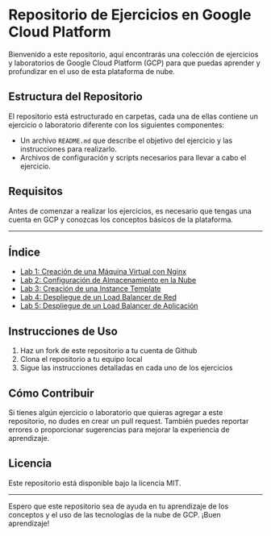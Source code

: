 # Repositorio de Ejercicios en Google Cloud Platform

Bienvenido a este repositorio, aquí encontrarás una colección de ejercicios y laboratorios de Google Cloud Platform (GCP) para que puedas aprender y profundizar en el uso de esta plataforma de nube.

## Estructura del Repositorio
El repositorio está estructurado en carpetas, cada una de ellas contiene un ejercicio o laboratorio diferente con los siguientes componentes:
- Un archivo `README.md` que describe el objetivo del ejercicio y las instrucciones para realizarlo.
- Archivos de configuración y scripts necesarios para llevar a cabo el ejercicio.

## Requisitos
Antes de comenzar a realizar los ejercicios, es necesario que tengas una cuenta en GCP y conozcas los conceptos básicos de la plataforma.

---

## Índice
- [Lab 1: Creación de una Máquina Virtual con Nginx](Lab1_Creacion_de_una_Maquina_Virtual_con_Nginx)
- [Lab 2: Configuración de Almacenamiento en la Nube](Lab2_Configuracion_de_Almacenamiento_en_la_Nube)
- [Lab 3: Creación de una Instance Template](Lab3_Instance_Templates)
- [Lab 4: Despliegue de un Load Balancer de Red](Lab4_Network_LB)
- [Lab 5: Despliegue de un Load Balancer de Aplicación](Lab5_Application_LB)


## Instrucciones de Uso
1. Haz un fork de este repositorio a tu cuenta de Github
2. Clona el repositorio a tu equipo local
3. Sigue las instrucciones detalladas en cada uno de los ejercicios

## Cómo Contribuir
Si tienes algún ejercicio o laboratorio que quieras agregar a este repositorio, no dudes en crear un pull request. También puedes reportar errores o proporcionar sugerencias para mejorar la experiencia de aprendizaje.

## Licencia
Este repositorio está disponible bajo la licencia MIT.

---

Espero que este repositorio sea de ayuda en tu aprendizaje de los conceptos y el uso de las tecnologías de la nube de GCP. ¡Buen aprendizaje!